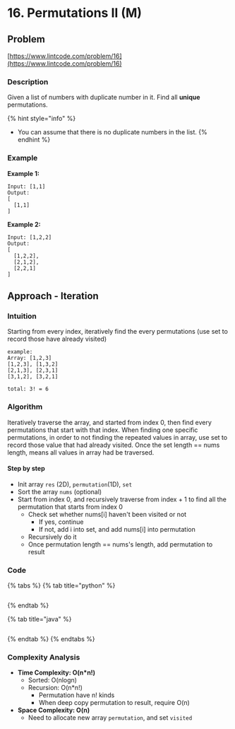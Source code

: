 # 16. Permutations II \(M\)

## Problem

[https://www.lintcode.com/problem/16](https://www.lintcode.com/problem/16)

### Description

Given a list of numbers with duplicate number in it. Find all **unique** permutations.

{% hint style="info" %}
* You can assume that there is no duplicate numbers in the list.
{% endhint %}

### Example

**Example 1:**

```text
Input: [1,1]
Output:
[
  [1,1]
]
```

**Example 2:**

```text
Input: [1,2,2]
Output:
[
  [1,2,2],
  [2,1,2],
  [2,2,1]
]
```

## Approach - Iteration

### Intuition

Starting from every index, iteratively find the every permutations \(use set to record those have already visited\)

```text
example: 
Array: [1,2,3] 
[1,2,3], [1,3,2]
[2,1,3], [2,3,1]
[3,1,2], [3,2,1]

total: 3! = 6
```

### Algorithm 

Iteratively traverse the array, and started from index 0, then find every permutations that start with that index. When finding one specific permutations, in order to not finding the repeated values in array, use set to record those value that had already visited. Once the set length == nums length, means all values in array had be traversed.

#### Step by step

* Init array `res` \(2D\), `permutation`\(1D\), `set`
* Sort the array `nums` \(optional\)
* Start from index 0, and recursively traverse from index + 1 to find all the permutation that starts from index 0
  * Check set whether nums\[i\] haven't been visited or not
    * If yes, continue
    * If not, add i into set, and add nums\[i\] into permutation
  * Recursively do it
  * Once permutation length == nums's length, add permutation to result

### Code

{% tabs %}
{% tab title="python" %}
```python

```
{% endtab %}

{% tab title="java" %}
```java

```
{% endtab %}
{% endtabs %}

### Complexity Analysis

* **Time Complexity: O\(n\*n!\)**
  * Sorted: O\(nlogn\)
  * Recursion: O\(n\*n!\)
    * Permutation have n! kinds
    * When deep copy permutation to result, require O\(n\)
* **Space Complexity: O\(n\)**
  * Need to allocate new array `permutation`, and set `visited` 

